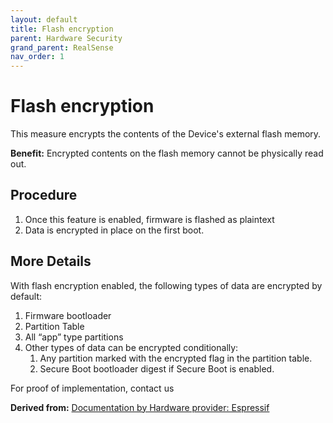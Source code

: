 ```yaml
---
layout: default
title: Flash encryption
parent: Hardware Security
grand_parent: RealSense
nav_order: 1
---
```


# Flash encryption
This measure encrypts the contents of the Device's external flash memory.

**Benefit:** Encrypted contents on the flash memory cannot be physically read out.

## Procedure
1. Once this feature is enabled, firmware is flashed as plaintext
2. Data is encrypted in place on the first boot. 

## More Details
With flash encryption enabled, the following types of data are encrypted by default:

1. Firmware bootloader
2. Partition Table
3. All “app” type partitions 
4. Other types of data can be encrypted conditionally:
   1. Any partition marked with the encrypted flag in the partition table.
   2. Secure Boot bootloader digest if Secure Boot is enabled.

For proof of implementation, contact us

**Derived from:** [Documentation by Hardware provider: Espressif](https://docs.espressif.com/projects/esp-idf/en/latest/esp32/security/flash-encryption.html#introduction)
